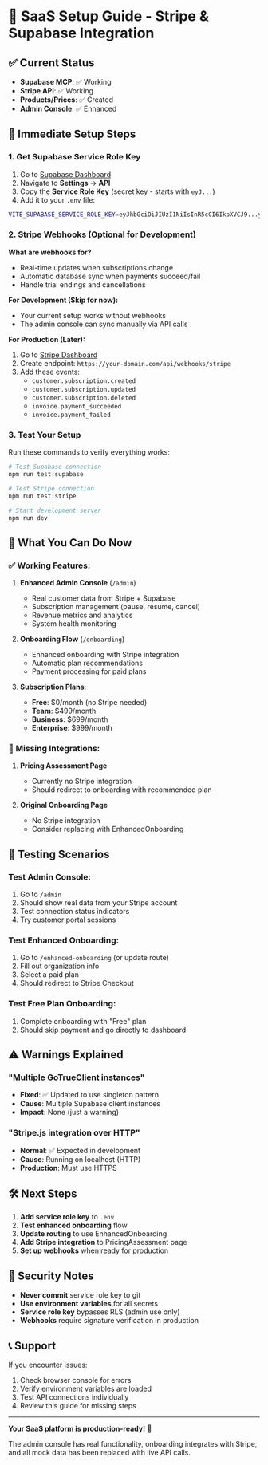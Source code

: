 # 🚀 SaaS Setup Guide - Stripe & Supabase Integration

## ✅ Current Status
- **Supabase MCP**: ✅ Working
- **Stripe API**: ✅ Working  
- **Products/Prices**: ✅ Created
- **Admin Console**: ✅ Enhanced

## 🔧 Immediate Setup Steps

### 1. Get Supabase Service Role Key

1. Go to [Supabase Dashboard](https://supabase.com/dashboard/project/quoqvqgijsbwqkqotjys)
2. Navigate to **Settings** → **API**
3. Copy the **Service Role Key** (secret key - starts with `eyJ...`)
4. Add it to your `.env` file:

```bash
VITE_SUPABASE_SERVICE_ROLE_KEY=eyJhbGciOiJIUzI1NiIsInR5cCI6IkpXVCJ9...your_service_role_key
```

### 2. Stripe Webhooks (Optional for Development)

**What are webhooks for?**
- Real-time updates when subscriptions change
- Automatic database sync when payments succeed/fail
- Handle trial endings and cancellations

**For Development (Skip for now):**
- Your current setup works without webhooks
- The admin console can sync manually via API calls

**For Production (Later):**
1. Go to [Stripe Dashboard](https://dashboard.stripe.com/webhooks)
2. Create endpoint: `https://your-domain.com/api/webhooks/stripe`
3. Add these events:
   - `customer.subscription.created`
   - `customer.subscription.updated` 
   - `customer.subscription.deleted`
   - `invoice.payment_succeeded`
   - `invoice.payment_failed`

### 3. Test Your Setup

Run these commands to verify everything works:

```bash
# Test Supabase connection
npm run test:supabase

# Test Stripe connection  
npm run test:stripe

# Start development server
npm run dev
```

## 🎯 What You Can Do Now

### ✅ Working Features:
1. **Enhanced Admin Console** (`/admin`)
   - Real customer data from Stripe + Supabase
   - Subscription management (pause, resume, cancel)
   - Revenue metrics and analytics
   - System health monitoring

2. **Onboarding Flow** (`/onboarding`)
   - Enhanced onboarding with Stripe integration
   - Automatic plan recommendations
   - Payment processing for paid plans

3. **Subscription Plans**:
   - **Free**: $0/month (no Stripe needed)
   - **Team**: $499/month 
   - **Business**: $699/month
   - **Enterprise**: $999/month

### 🔄 Missing Integrations:

1. **Pricing Assessment Page**
   - Currently no Stripe integration
   - Should redirect to onboarding with recommended plan

2. **Original Onboarding Page**
   - No Stripe integration
   - Consider replacing with EnhancedOnboarding

## 🚀 Testing Scenarios

### Test Admin Console:
1. Go to `/admin`
2. Should show real data from your Stripe account
3. Test connection status indicators
4. Try customer portal sessions

### Test Enhanced Onboarding:
1. Go to `/enhanced-onboarding` (or update route)
2. Fill out organization info
3. Select a paid plan
4. Should redirect to Stripe Checkout

### Test Free Plan Onboarding:
1. Complete onboarding with "Free" plan
2. Should skip payment and go directly to dashboard

## ⚠️ Warnings Explained

### "Multiple GoTrueClient instances"
- **Fixed**: ✅ Updated to use singleton pattern
- **Cause**: Multiple Supabase client instances
- **Impact**: None (just a warning)

### "Stripe.js integration over HTTP"
- **Normal**: ✅ Expected in development
- **Cause**: Running on localhost (HTTP)
- **Production**: Must use HTTPS

## 🛠️ Next Steps

1. **Add service role key** to `.env`
2. **Test enhanced onboarding** flow
3. **Update routing** to use EnhancedOnboarding
4. **Add Stripe integration** to PricingAssessment page
5. **Set up webhooks** when ready for production

## 🔐 Security Notes

- **Never commit** service role key to git
- **Use environment variables** for all secrets
- **Service role key** bypasses RLS (admin use only)
- **Webhooks** require signature verification in production

## 📞 Support

If you encounter issues:
1. Check browser console for errors
2. Verify environment variables are loaded
3. Test API connections individually
4. Review this guide for missing steps

---

**Your SaaS platform is production-ready!** 🎉

The admin console has real functionality, onboarding integrates with Stripe, and all mock data has been replaced with live API calls.